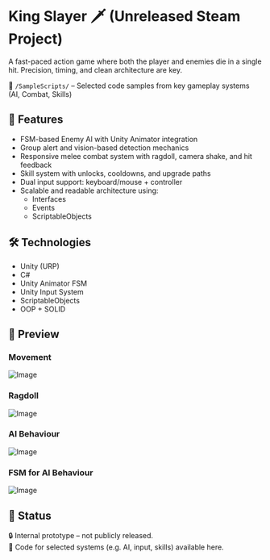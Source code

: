 # King Slayer 🗡️ (Unreleased Steam Project)

A fast-paced action game where both the player and enemies die in a single hit. Precision, timing, and clean architecture are key.

📂 `/SampleScripts/` – Selected code samples from key gameplay systems (AI, Combat, Skills)

## 🧠 Features

- FSM-based Enemy AI with Unity Animator integration
- Group alert and vision-based detection mechanics
- Responsive melee combat system with ragdoll, camera shake, and hit feedback
- Skill system with unlocks, cooldowns, and upgrade paths
- Dual input support: keyboard/mouse + controller
- Scalable and readable architecture using:
  - Interfaces
  - Events
  - ScriptableObjects

## 🛠️ Technologies

- Unity (URP)
- C#
- Unity Animator FSM
- Unity Input System
- ScriptableObjects
- OOP + SOLID

## 🎥 Preview
###  Movement
![Image](https://github.com/user-attachments/assets/5fa51cfb-eca9-4e70-8672-3454dc604813)
###  Ragdoll
![Image](https://github.com/user-attachments/assets/61db7110-2c07-4c13-9ad9-be6202cf610f)
###  AI Behaviour
![Image](https://github.com/user-attachments/assets/bb5b0c4c-8fb6-4e25-9b25-176f7facb513)
###  FSM for AI Behaviour
![Image](https://github.com/user-attachments/assets/5288dc5c-e2dc-4ba4-a2b3-221454ff6d77)
## 📂 Status
🔒 Internal prototype – not publicly released.  
🚧 Code for selected systems (e.g. AI, input, skills) available here.


